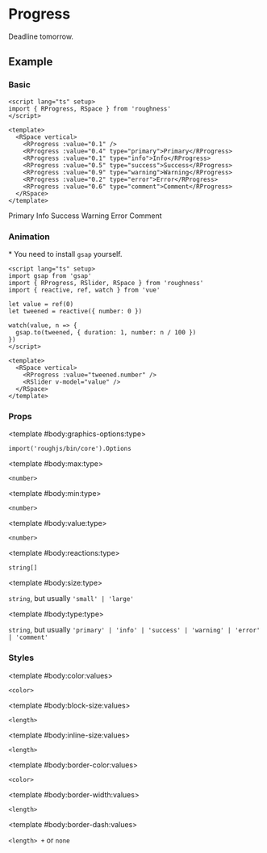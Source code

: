 <script lang="ts" setup>
import gsap from 'gsap'
import { RAlert, RDetails, RProgress, RSlider, RSpace, RTable, RText } from 'roughness'
import { reactive, ref, watch } from 'vue'

let value = ref(0)
let tweened = reactive({ number: 0 })

watch(value, n => {
  gsap.to(tweened, { duration: 1, number: n / 100 })
})
</script>

# Progress

Deadline tomorrow.

## Example

### Basic

<RDetails>
  <template #summary>Show Code</template>

```vue
<script lang="ts" setup>
import { RProgress, RSpace } from 'roughness'
</script>

<template>
  <RSpace vertical>
    <RProgress :value="0.1" />
    <RProgress :value="0.4" type="primary">Primary</RProgress>
    <RProgress :value="0.1" type="info">Info</RProgress>
    <RProgress :value="0.5" type="success">Success</RProgress>
    <RProgress :value="0.9" type="warning">Warning</RProgress>
    <RProgress :value="0.2" type="error">Error</RProgress>
    <RProgress :value="0.6" type="comment">Comment</RProgress>
  </RSpace>
</template>
```

</RDetails>

<RSpace vertical>
  <RProgress :value="0.1" />
  <RProgress :value="0.4" type="primary">Primary</RProgress>
  <RProgress :value="0.1" type="info">Info</RProgress>
  <RProgress :value="0.5" type="success">Success</RProgress>
  <RProgress :value="0.9" type="warning">Warning</RProgress>
  <RProgress :value="0.2" type="error">Error</RProgress>
  <RProgress :value="0.6" type="comment">Comment</RProgress>
</RSpace>

### Animation

<RAlert type="comment">

\* You need to install `gsap` yourself.

</RAlert>

<RDetails>
  <template #summary>Show Code</template>

```vue
<script lang="ts" setup>
import gsap from 'gsap'
import { RProgress, RSlider, RSpace } from 'roughness'
import { reactive, ref, watch } from 'vue'

let value = ref(0)
let tweened = reactive({ number: 0 })

watch(value, n => {
  gsap.to(tweened, { duration: 1, number: n / 100 })
})
</script>

<template>
  <RSpace vertical>
    <RProgress :value="tweened.number" />
    <RSlider v-model="value" />
  </RSpace>
</template>
```

</RDetails>

<RSpace vertical>
  <RProgress :value="tweened.number" />
  <RSlider v-model="value" />
</RSpace>

### Props

<RSpace overflow>
<RTable
  :columns="['name', 'type', 'default', 'description']"
  :rows="['graphics-options', 'min', 'max', 'value', 'reactions', 'size', 'type']"
>
  <template #body:*:name="{ row }">{{ row }}</template>

  <template #body:graphics-options:type>

  `import('roughjs/bin/core').Options`

  </template>
  <template #body:graphics-options:description>

  [Options for Rough.js](https://github.com/rough-stuff/rough/wiki#options).

  See [Graphics Configuration](/components/graphics#component-prop).

  </template>

  <template #body:max:type>

  `<number>`

  </template>
  <template #body:max:default>

  `1`

  </template>
  <template #body:max:description>
    Upper numeric bound of the range.
  </template>

  <template #body:min:type>

  `<number>`

  </template>
  <template #body:min:default>

  `0`

  </template>
  <template #body:min:description>
    Lower numeric bound of the range.
  </template>

  <template #body:value:type>

  `<number>`

  </template>
  <template #body:value:default>
    <RText type="error">Required</RText>
  </template>
  <template #body:value:description>
    Current numeric progress value.
  </template>

  <template #body:reactions:type>

  `string[]`

  </template>
  <template #body:reactions:default>

  `[]`

  </template>
  <template #body:reactions:description>

  States that trigger graphics redrawing.

  See [Reactions](/guide/theme#reactions).

  </template>

  <template #body:size:type>

  `string`, but usually `'small' | 'large'`

  </template>
  <template #body:size:description>
    Progress size type. It's actually just a class name, so you can also pass in another value and declare custom styles for it.
  </template>

  <template #body:type:type>

  `string`, but usually `'primary' | 'info' | 'success' | 'warning' | 'error' | 'comment'`

  </template>
  <template #body:type:description>

  Progress style type. It's actually just a class name, so you can also pass in another value and declare custom styles for it.

  See also [Color Styles](/guide/theme#color-styles).

  </template>
</RTable>
</RSpace>

### Styles

<RSpace overflow>
<RTable
  :columns="['name', 'values', 'default', 'description']"
  :rows="['color', 'block-size', 'inline-size', 'border-color', 'border-width', 'border-dash']"
>
  <template #body:*:name="{ row }">--r-progress-{{ row }}</template>

  <template #body:color:values>

  `<color>`

  </template>
  <template #body:color:default>

  `var(--r-element-color)` for `default` `type`, other theme colors for other `type`

  </template>
  <template #body:color:description>
    Color of the progress bar and its content.
  </template>

  <template #body:block-size:values>

  `<length>`

  </template>
  <template #body:block-size:default>

  `var(--r-common-line-height)`

  </template>
  <template #body:block-size:description>
    Height of the progress bar.
  </template>

  <template #body:inline-size:values>

  `<length>`

  </template>
  <template #body:inline-size:default>

  `calc(var(--r-common-line-height) * 10)`

  </template>
  <template #body:inline-size:description>
    Width of the progress bar.
  </template>

  <template #body:border-color:values>

  `<color>`

  </template>
  <template #body:border-color:default>

  `var(--r-button-color)`

  </template>
  <template #body:border-color:description>
    Color of the progress bar border.
  </template>

  <template #body:border-width:values>

  `<length>`

  </template>
  <template #body:border-width:default>

  `1px`

  </template>
  <template #body:border-width:description>
    Width of the progress bar border.
  </template>

  <template #body:border-dash:values>

  `<length> +` or `none`

  </template>
  <template #body:border-dash:default>

  `none`

  </template>
  <template #body:border-dash:description>

  List of comma and/or whitespace separated the lengths of alternating dashes and gaps of the progress bar border.

  An odd number of values will be repeated to yield an even number of values. Thus, `8` is equivalent to `8 8`.

  See [`stroke-dasharray`](https://developer.mozilla.org/en-US/docs/Web/SVG/Attribute/stroke-dasharray).

  </template>
</RTable>
</RSpace>
